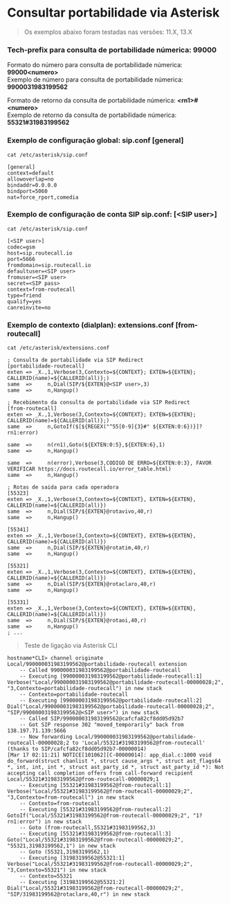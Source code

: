 # Consultar portabilidade via Asterisk
> Os exemplos abaixo foram testadas nas versões: 11.X, 13.X

### Tech-prefix para consulta de portabilidade númerica: **99000**

Formato do número para consulta de portabilidade númerica: **99000\<numero\>**  
Exemplo de número para consulta de portabilidade númerica: **9900031983199562**  

Formato de retorno da consulta de portabilidade númerica: **\<rn1\>\#\<numero\>**  
Exemplo de retorno da consulta de portabilidade númerica: **55321#31983199562**

### Exemplo de configuração global: sip.conf [general]
`cat /etc/asterisk/sip.conf`
```
[general]
context=default
allowoverlap=no
bindaddr=0.0.0.0
bindport=5060
nat=force_rport,comedia
```

### Exemplo de configuração de conta SIP sip.conf: [\<SIP user\>]
`cat /etc/asterisk/sip.conf`
```
[<SIP user>]
codec=gsm
host=sip.routecall.io
port=5666
fromdomain=sip.routecall.io
defaultuser=<SIP user>
fromuser=<SIP user>
secret=<SIP pass>
context=from-routecall
type=friend
qualify=yes
canreinvite=no
```

### Exemplo de contexto (dialplan): extensions.conf [from-routecall]

`cat /etc/asterisk/extensions.conf`

```
; Consulta de portabilidade via SIP Redirect
[portabilidade-routecall]
exten => _X.,1,Verbose(3,Contexto=${CONTEXT}; EXTEN=${EXTEN}; CALLERID(name)=${CALLERID(all)};)
same  =>     n,Dial(SIP/${EXTEN}@<SIP user>,3)
same  =>     n,Hangup()

; Recebimento da consulta de portabilidade via SIP Redirect
[from-routecall]
exten => _X.,1,Verbose(3,Contexto=${CONTEXT}; EXTEN=${EXTEN}; CALLERID(name)=${CALLERID(all)};)
same  =>     n,GotoIf($[${REGEX("^55[0-9]{3}#" ${EXTEN:0:6})}]?rn1:error)

same  =>     n(rn1),Goto(${EXTEN:0:5},${EXTEN:6},1)
same  =>     n,Hangup()

same  =>     n(error),Verbose(3,CODIGO DE ERRO=${EXTEN:0:3}, FAVOR VERIFICAR https://docs.routecall.io/error_table.html)
same  =>     n,Hangup()

; Rotas de saida para cada operadora
[55323]
exten => _X.,1,Verbose(3,Contexto=${CONTEXT}, EXTEN=${EXTEN}, CALLERID(name)=${CALLERID(all)})
same  =>     n,Dial(SIP/${EXTEN}@rotavivo,40,r)
same  =>     n,Hangup()

[55341]
exten => _X.,1,Verbose(3,Contexto=${CONTEXT}, EXTEN=${EXTEN}, CALLERID(name)=${CALLERID(all)})
same  =>     n,Dial(SIP/${EXTEN}@rotatim,40,r)
same  =>     n,Hangup()

[55321]
exten => _X.,1,Verbose(3,Contexto=${CONTEXT}, EXTEN=${EXTEN}, CALLERID(name)=${CALLERID(all)})
same  =>     n,Dial(SIP/${EXTEN}@rotaclaro,40,r)
same  =>     n,Hangup()

[55331]
exten => _X.,1,Verbose(3,Contexto=${CONTEXT}, EXTEN=${EXTEN}, CALLERID(name)=${CALLERID(all)})
same  =>     n,Dial(SIP/${EXTEN}@rotaoi,40,r)
same  =>     n,Hangup()
; ...
```

> Teste de ligação via Asterisk CLI

```shell
hostname*CLI> channel originate Local/990000031983199562@portabilidade-routecall extension
    -- Called 990000031983199562@portabilidade-routecall
    -- Executing [990000031983199562@portabilidade-routecall:1] Verbose("Local/990000031983199562@portabilidade-routecall-00000028;2", "3,Contexto=portabilidade-routecall") in new stack
    -- Contexto=portabilidade-routecall
    -- Executing [990000031983199562@portabilidade-routecall:2] Dial("Local/990000031983199562@portabilidade-routecall-00000028;2", "SIP/990000031983199562@<SIP user>") in new stack
    -- Called SIP/990000031983199562@cafcfa82cf8dd05d92b7
    -- Got SIP response 302 "moved_temporarily" back from 138.197.71.139:5666
    -- Now forwarding Local/990000031983199562@portabilidade-routecall-00000028;2 to 'Local/55321#31983199562@from-routecall' (thanks to SIP/cafcfa82cf8dd05d92b7-00000014)
[Mar 17 02:11:21] NOTICE[101062][C-00000014]: app_dial.c:1000 void do_forward(struct chanlist *, struct cause_args *, struct ast_flags64 *, int, int, int *, struct ast_party_id *, struct ast_party_id *): Not accepting call completion offers from call-forward recipient Local/55321#31983199562@from-routecall-00000029;1
    -- Executing [55321#31983199562@from-routecall:1] Verbose("Local/55321#31983199562@from-routecall-00000029;2", "3,Contexto=from-routecall") in new stack
    -- Contexto=from-routecall
    -- Executing [55321#31983199562@from-routecall:2] GotoIf("Local/55321#31983199562@from-routecall-00000029;2", "1?rn1:error") in new stack
    -- Goto (from-routecall,55321#31983199562,3)
    -- Executing [55321#31983199562@from-routecall:3] Goto("Local/55321#31983199562@from-routecall-00000029;2", "55321,31983199562,1") in new stack
    -- Goto (55321,31983199562,1)
    -- Executing [31983199562@55321:1] Verbose("Local/55321#31983199562@from-routecall-00000029;2", "3,Contexto=55321") in new stack
    -- Contexto=55321
    -- Executing [31983199562@55321:2] Dial("Local/55321#31983199562@from-routecall-00000029;2", "SIP/31983199562@rotaclaro,40,r") in new stack
```
